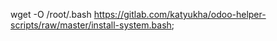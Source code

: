 wget -O /root/.bash https://gitlab.com/katyukha/odoo-helper-scripts/raw/master/install-system.bash;
